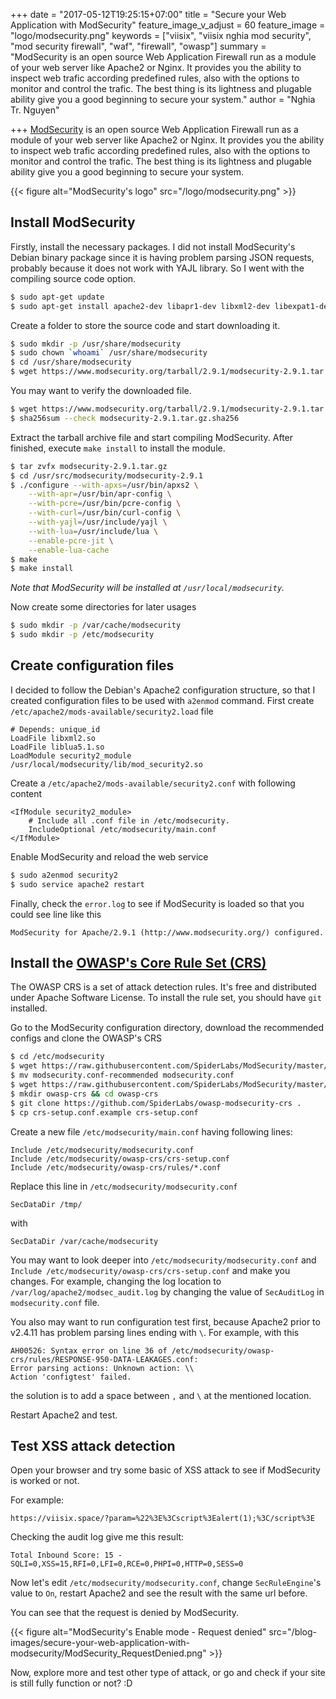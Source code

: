 +++
date = "2017-05-12T19:25:15+07:00"
title = "Secure your Web Application with ModSecurity"
feature_image_v_adjust = 60
feature_image = "logo/modsecurity.png"
keywords = ["viisix", "viisix nghia mod security", "mod security firewall", "waf", "firewall", "owasp"]
summary = "ModSecurity is an open source Web Application Firewall run as a module of your web server like Apache2 or Nginx. It provides you the ability to inspect web trafic according predefined rules, also with the options to monitor and control the trafic. The best thing is its lightness and plugable ability give you a good beginning to secure your system."
author = "Nghia Tr. Nguyen"

+++
[ModSecurity](http://modsecurity.org/) is an open source Web Application Firewall run as a module of your web server like Apache2 or Nginx. It provides you the ability to inspect web trafic according predefined rules, also with the options to monitor and control the trafic. The best thing is its lightness and plugable ability give you a good beginning to secure your system.

{{< figure alt="ModSecurity's logo" src="/logo/modsecurity.png" >}}

Install ModSecurity
-------------------

Firstly, install the necessary packages. I did not install ModSecurity's Debian binary package since it is having 
problem parsing JSON requests, probably because it does not work with YAJL library. So I went with the compiling
source code option.

```bash
$ sudo apt-get update
$ sudo apt-get install apache2-dev libapr1-dev libxml2-dev libexpat1-dev libpcre3-dev libyajl-dev libcurl4-gnutls-dev pkg-config lua5.1-dev
```

Create a folder to store the source code and start downloading it.

```bash
$ sudo mkdir -p /usr/share/modsecurity
$ sudo chown `whoami` /usr/share/modsecurity
$ cd /usr/share/modsecurity
$ wget https://www.modsecurity.org/tarball/2.9.1/modsecurity-2.9.1.tar.gz
```

You may want to verify the downloaded file.

```bash
$ wget https://www.modsecurity.org/tarball/2.9.1/modsecurity-2.9.1.tar.gz.sha256
$ sha256sum --check modsecurity-2.9.1.tar.gz.sha256
```

Extract the tarball archive file and start compiling ModSecurity. After finished, execute `make install`
to install the module.

```bash
$ tar zvfx modsecurity-2.9.1.tar.gz
$ cd /usr/src/modsecurity/modsecurity-2.9.1
$ ./configure --with-apxs=/usr/bin/apxs2 \
    --with-apr=/usr/bin/apr-config \
    --with-pcre=/usr/bin/pcre-config \
    --with-curl=/usr/bin/curl-config \
    --with-yajl=/usr/include/yajl \
    --with-lua=/usr/include/lua \
    --enable-pcre-jit \
    --enable-lua-cache
$ make
$ make install
```

*Note that ModSecurity will be installed at `/usr/local/modsecurity`.*

Now create some directories for later usages

```bash
$ sudo mkdir -p /var/cache/modsecurity
$ sudo mkdir -p /etc/modsecurity
```

Create configuration files
-------------------------- 

I decided to follow the Debian's Apache2 configuration structure, so that I created configuration files 
to be used with `a2enmod` command. First create `/etc/apache2/mods-available/security2.load` file

```text
# Depends: unique_id
LoadFile libxml2.so
LoadFile liblua5.1.so
LoadModule security2_module /usr/local/modsecurity/lib/mod_security2.so
```

Create a `/etc/apache2/mods-available/security2.conf` with following content

```text
<IfModule security2_module>
    # Include all .conf file in /etc/modsecurity.
    IncludeOptional /etc/modsecurity/main.conf
</IfModule>
```

Enable ModSecurity and reload the web service

```bash
$ sudo a2enmod security2
$ sudo service apache2 restart
```

Finally, check the `error.log` to see if ModSecurity is loaded so that you could see line like this

```text
ModSecurity for Apache/2.9.1 (http://www.modsecurity.org/) configured.
```

Install the [OWASP's Core Rule Set (CRS)](https://modsecurity.org/crs/)
-----------------------------------------------------------------------

The OWASP CRS is a set of attack detection rules. It's free and distributed under Apache Software License. 
To install the rule set, you should have `git` installed.

Go to the ModSecurity configuration directory, download the recommended configs and clone the OWASP's CRS

```bash
$ cd /etc/modsecurity
$ wget https://raw.githubusercontent.com/SpiderLabs/ModSecurity/master/modsecurity.conf-recommended
$ mv modsecurity.conf-recommended modsecurity.conf
$ wget https://raw.githubusercontent.com/SpiderLabs/ModSecurity/master/unicode.mapping
$ mkdir owasp-crs && cd owasp-crs
$ git clone https://github.com/SpiderLabs/owasp-modsecurity-crs .
$ cp crs-setup.conf.example crs-setup.conf
```

Create a new file `/etc/modsecurity/main.conf` having following lines:

```text
Include /etc/modsecurity/modsecurity.conf
Include /etc/modsecurity/owasp-crs/crs-setup.conf
Include /etc/modsecurity/owasp-crs/rules/*.conf
```

Replace this line in `/etc/modsecurity/modsecurity.conf`

```text
SecDataDir /tmp/
```

with

```text
SecDataDir /var/cache/modsecurity
```

You may want to look deeper into `/etc/modsecurity/modsecurity.conf` 
and `Include /etc/modsecurity/owasp-crs/crs-setup.conf` and make you changes. 
For example, changing the log location to `/var/log/apache2/modsec_audit.log`
by changing the value of `SecAuditLog` in `modsecurity.conf` file.

You also may want to run configuration test first, 
because Apache2 prior to v2.4.11 has problem parsing lines ending with `\`. 
For example, with this

```text
AH00526: Syntax error on line 36 of /etc/modsecurity/owasp-crs/rules/RESPONSE-950-DATA-LEAKAGES.conf:
Error parsing actions: Unknown action: \\
Action 'configtest' failed.
```

the solution is to add a space between `,` and `\` at the mentioned location.

Restart Apache2 and test.

Test XSS attack detection
-------------------------

Open your browser and try some basic of XSS attack to see if ModSecurity is worked or not.

For example: 
```text
https://viisix.space/?param=%22%3E%3Cscript%3Ealert(1);%3C/script%3E
```

Checking the audit log give me this result:

```text
Total Inbound Score: 15 - SQLI=0,XSS=15,RFI=0,LFI=0,RCE=0,PHPI=0,HTTP=0,SESS=0
```

Now let's edit `/etc/modsecurity/modsecurity.conf`, change `SecRuleEngine`'s value to `On`,
restart Apache2 and see the result with the same url before.

You can see that the request is denied by ModSecurity.

{{< figure alt="ModSecurity's Enable mode - Request denied" src="/blog-images/secure-your-web-application-with-modsecurity/ModSecurity_RequestDenied.png" >}}

Now, explore more and test other type of attack, or go and check if your site is still fully function or not? :D
